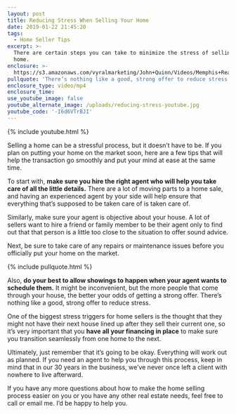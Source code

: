 ```yaml
---
layout: post
title: Reducing Stress When Selling Your Home
date: 2019-01-22 21:45:20
tags:
  - Home Seller Tips
excerpt: >-
  There are certain steps you can take to minimize the stress of selling your
  home.
enclosure: >-
  https://s3.amazonaws.com/vyralmarketing/John+Quinn/Videos/Memphis+Real+Estate-+Reducing+Stress+When+Selling+Your+Home.mp4
pullquote: 'There’s nothing like a good, strong offer to reduce stress.'
enclosure_type: video/mp4
enclosure_time:
use_youtube_image: false
youtube_alternate_image: /uploads/reducing-stress-youtube.jpg
youtube_code: '-I6d6VTrBJI'
---
```


{% include youtube.html %}

Selling a home can be a stressful process, but it doesn’t have to be. If you plan on putting your home on the market soon, here are a few tips that will help the transaction go smoothly and put your mind at ease at the same time.

To start with, **make sure you hire the right agent who will help you take care of all the little details.** There are a lot of moving parts to a home sale, and having an experienced agent by your side will help ensure that everything that’s supposed to be taken care of is taken care of.

Similarly, make sure your agent is objective about your house. A lot of sellers want to hire a friend or family member to be their agent only to find out that that person is a little too close to the situation to offer sound advice.

Next, be sure to take care of any repairs or maintenance issues before you officially put your home on the market. &nbsp;

{% include pullquote.html %}

Also, **do your best to allow showings to happen when your agent wants to schedule them.** It might be inconvenient, but the more people that come through your house, the better your odds of getting a strong offer. There’s nothing like a good, strong offer to reduce stress.

One of the biggest stress triggers for home sellers is the thought that they might not have their next house lined up after they sell their current one, so it’s very important that you **have all your financing in place** to make sure you transition seamlessly from one home to the next.

Ultimately, just remember that it’s going to be okay. Everything will work out as planned. If you need an agent to help you through this process, keep in mind that in our 30 years in the business, we’ve never once left a client with nowhere to live afterward.

If you have any more questions about how to make the home selling process easier on you or you have any other real estate needs, feel free to call or email me. I’d be happy to help you.